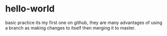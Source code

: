 # hello-world
basic practice
its my first one on github, they are many advantages of using a branch as making changes to itself then merging it to master.
